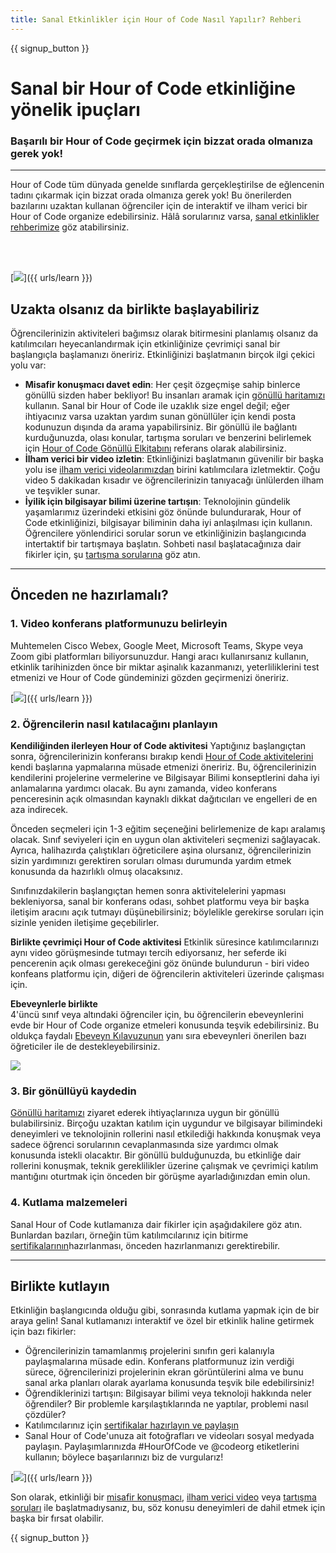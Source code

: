 ```yaml
---
title: Sanal Etkinlikler için Hour of Code Nasıl Yapılır? Rehberi
---
```


{{ signup_button }}

# Sanal bir Hour of Code etkinliğine yönelik ipuçları

### Başarılı bir Hour of Code geçirmek için bizzat orada olmanıza gerek yok!

***

Hour of Code tüm dünyada genelde sınıflarda gerçekleştirilse de eğlencenin tadını çıkarmak için bizzat orada olmanıza gerek yok! Bu önerilerden bazılarını uzaktan kullanan öğrenciler için de interaktif ve ilham verici bir Hour of Code organize edebilirsiniz.  Hâlâ sorularınız varsa, <a href="https://hourofcode.com/files/participation-guide-virtual.pdf">sanal etkinlikler rehberimize</a> göz atabilirsiniz.

<br><br>

[<img src="/images/fit-600/Marketing/pexels-andrea-piacquadio-3762940.jpg" />]({{ urls/learn }})

## Uzakta olsanız da birlikte başlayabiliriz
Öğrencilerinizin aktiviteleri bağımsız olarak bitirmesini planlamış olsanız da katılımcıları heyecanlandırmak için etkinliğinize çevrimiçi sanal bir başlangıçla başlamanızı öneririz. Etkinliğinizi başlatmanın birçok ilgi çekici yolu var:

<ul>
<li><b>Misafir konuşmacı davet edin</b>: Her çeşit özgeçmişe sahip binlerce gönüllü sizden haber bekliyor! Bu insanları aramak için <a href="https://code.org/volunteer/local">gönüllü haritamızı</a> kullanın. Sanal bir Hour of Code ile uzaklık size engel değil; eğer ihtiyacınız varsa uzaktan yardım sunan gönüllüler için kendi posta kodunuzun dışında da arama yapabilirsiniz. Bir gönüllü ile bağlantı kurduğunuzda, olası konular, tartışma soruları ve benzerini belirlemek için <a href="http://hourofcode.com/us/how-to/volunteers">Hour of Code Gönüllü Elkitabını</a> referans olarak alabilirsiniz.</li>
<li><b>İlham verici bir video izletin</b>: Etkinliğinizi başlatmanın güvenilir bir başka yolu ise <a href="http://hourofcode.com/us/promote/resources#videos">ilham verici videolarımızdan</a> birini katılımcılara izletmektir. Çoğu video 5 dakikadan kısadır ve öğrencilerinizin tanıyacağı ünlülerden ilham ve teşvikler sunar.</li>
<li><b>İyilik için bilgisayar bilimi üzerine tartışın</b>: Teknolojinin gündelik yaşamlarımız üzerindeki etkisini göz önünde bulundurarak, Hour of Code etkinliğinizi, bilgisayar biliminin daha iyi anlaşılması için kullanın. Öğrencilere yönlendirici sorular sorun ve etkinliğinizin başlangıcında intertaktif bir tartışmaya başlatın. Sohbeti nasıl başlatacağınıza dair fikirler için, şu <a href="https://code.org/csforgood#prompts">tartışma sorularına</a> göz atın.</li>
</ul>

---

## Önceden ne hazırlamalı?

### 1. Video konferans platformunuzu belirleyin
Muhtemelen Cisco Webex, Google Meet, Microsoft Teams, Skype veya Zoom gibi platformları biliyorsunuzdur. Hangi aracı kullanırsanız kullanın, etkinlik tarihinizden önce bir miktar aşinalık kazanmanızı, yeterliliklerini test etmenizi ve Hour of Code gündeminizi gözden geçirmenizi öneririz.

[<img src="/images/fit-600/Marketing/photo-of-boy-video-calling-with-a-woman-4145197.jpg" />]({{ urls/learn }})

### 2. Öğrencilerin nasıl katılacağını planlayın
**Kendiliğinden ilerleyen Hour of Code aktivitesi** Yaptığınız başlangıçtan sonra, öğrencilerinizin konferansı bırakıp kendi <a href="https://hourofcode.com/us/learn">Hour of Code aktivitelerini</a> kendi başlarına yapmalarına müsade etmenizi öneririz. Bu, öğrencilerinizin kendilerini projelerine vermelerine ve Bilgisayar Bilimi konseptlerini daha iyi anlamalarına yardımcı olacak. Bu aynı zamanda, video konferans penceresinin açık olmasından kaynaklı dikkat dağıtıcıları ve engelleri de en aza indirecek.

Önceden seçmeleri için 1-3 eğitim seçeneğini belirlemenize de kapı aralamış olacak. Sınıf seviyeleri için en uygun olan aktiviteleri seçmenizi sağlayacak. Ayrıca, halihazırda çalıştıkları öğreticilere aşina olursanız, öğrencilerinizin sizin yardımınızı gerektiren soruları olması durumunda yardım etmek konusunda da hazırlıklı olmuş olacaksınız.

Sınıfınızdakilerin başlangıçtan hemen sonra aktivitelelerini yapması bekleniyorsa, sanal bir konferans odası, sohbet platformu veya bir başka iletişim aracını açık tutmayı düşünebilirsiniz; böylelikle gerekirse soruları için sizinle yeniden iletişime geçebilirler.

**Birlikte çevrimiçi Hour of Code aktivitesi** Etkinlik süresince katılımcılarınızı aynı video görüşmesinde tutmayı tercih ediyorsanız, her seferde iki pencerenin açık olması gerekeceğini göz önünde bulundurun - biri video konfeans platformu için, diğeri de öğrencilerin aktiviteleri üzerinde çalışması için.

**Ebeveynlerle birlikte**<br> 4'üncü sınıf veya altındaki öğrenciler için, bu öğrencilerin ebeveynlerini evde bir Hour of Code organize etmeleri konusunda teşvik edebilirsiniz. Bu oldukça faydalı <a href="https://hourofcode.com/us/how-to/parents">Ebeveyn Kılavuzunun</a> yanı sıra ebeveynleri önerilen bazı öğreticiler ile de destekleyebilirsiniz.

[<img src="/images/fit-600/Marketing//happy-father-and-child-browsing-laptop-in-bedroom-4545778.jpg" />](https://hourofcode.com/us/how-to/parents)

### 3. Bir gönüllüyü kaydedin

<a href="https://code.org/volunteer/local">Gönüllü haritamızı</a> ziyaret ederek ihtiyaçlarınıza uygun bir gönüllü bulabilirsiniz. Birçoğu uzaktan katılım için uygundur ve bilgisayar bilimindeki deneyimleri ve teknolojinin rollerini nasıl etkilediği hakkında konuşmak veya sadece öğrenci sorularının cevaplanmasında size yardımcı olmak konusunda istekli olacaktır. Bir gönüllü bulduğunuzda, bu etkinliğe dair rollerini konuşmak, teknik gereklilikler üzerine çalışmak ve çevrimiçi katılım mantığını oturtmak için önceden bir görüşme ayarladığınızdan emin olun.

### 4. Kutlama malzemeleri
Sanal Hour of Code kutlamanıza dair fikirler için aşağıdakilere göz atın. Bunlardan bazıları, örneğin tüm katılımcılarınız için bitirme <a href="https://code.org/certificates">sertifikalarının</a>hazırlanması, önceden hazırlanmanızı gerektirebilir.

---

## Birlikte kutlayın

Etkinliğin başlangıcında olduğu gibi, sonrasında kutlama yapmak için de bir araya gelin! Sanal kutlamanızı interaktif ve özel bir etkinlik haline getirmek için bazı fikirler:

- Öğrencilerinizin tamamlanmış projelerini sınıfın geri kalanıyla paylaşmalarına müsade edin. Konferans platformunuz izin verdiği sürece, öğrencilerinizi projelerinin ekran görüntülerini alma ve bunu sanal arka planları olarak ayarlama konusunda teşvik bile edebilirsiniz!
- Öğrendiklerinizi tartışın: Bilgisayar bilimi veya teknoloji hakkında neler öğrendiler? Bir problemle karşılaştıklarında ne yaptılar, problemi nasıl çözdüler?
- Katılımcılarınız için <a href="https://code.org/certificates">sertifikalar hazırlayın ve paylaşın</a>
- Sanal Hour of Code'unuza ait fotoğrafları ve videoları sosyal medyada paylaşın. Paylaşımlarınızda #HourOfCode ve @codeorg etiketlerini kullanın; böylece başarılarınızı biz de vurgularız!

[<img src="/images/fit-600/Marketing/g8TUlHzF.jpeg" />]({{ urls/learn }})

Son olarak, etkinliği bir <a href="https://code.org/volunteer/local">misafir konuşmacı</a>, <a href="https://hourofcode.com/us/promote/resources#">ilham verici video</a> veya <a href="https://code.org/csforgood#prompts">tartışma soruları</a> ile başlatmadıysanız, bu, söz konusu deneyimleri de dahil etmek için başka bir fırsat olabilir.

{{ signup_button }}
